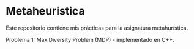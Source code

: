 # Metaheuristica
Este repositorio contiene mis prácticas para la asignatura metahurística.

Problema 1: Max Diversity Problem (MDP) - implementado en C++.
